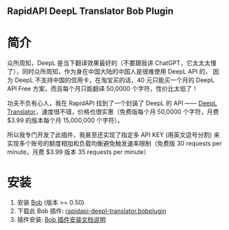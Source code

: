 RapidAPI DeepL Translator Bob Plugin
------------------------------------

# 简介

众所周知，DeepL 是当下翻译效果最好的（不要跟我讲 ChatGPT，它太太太慢了），同时众所周知，作为身在中国大陆的中国人是很难使用 DeepL API 的，
因为 DeepL 不支持中国的信用卡，在淘宝买的话，40 元只能买一个月的 DeepL API Free 方案，而且每个月只能翻译 50,0000 个字符，性价比太低了！


功夫不负有心人，我在 RapidAPI 找到了一个封装了 DeepL 的 API —— [DeepL Translator](https://rapidapi.com/splintPRO/api/deepl-translator)，速度很不错，价格也很实惠（免费版每个月 50,0000 个字符，月费 $3.99 的版本每个月 15,000,000 个字符）。


所以我专门开发了此插件，我甚至还实现了指定多 API KEY (用英文逗号分割) 来实现多个账号的额度相加和负载均衡避免触发速率限制（免费版 30 requests per minute，月费 $3.99 版本 35 requests per minute）

# 安装

1. 安装 [Bob](https://ripperhe.gitee.io/bob/#/general/quickstart/install) (版本 >= 0.50)
2. 下载此 Bob 插件: [rapidapi-deepl-translator.bobplugin](https://github.com/yetone/bob-plugin-rapidapi-deepl-translator/releases)
3. 插件安装: [Bob 插件安装文档说明](https://ripperhe.gitee.io/bob/#/general/quickstart/plugin?id=%e5%ae%89%e8%a3%85%e6%8f%92%e4%bb%b6)

